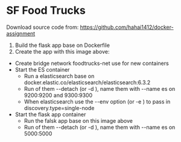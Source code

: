 SF Food Trucks
===

Download source code from: https://github.com/hahai1412/docker-assignment

1. Build the flask app base on Dockerfile
2. Create the app with this image above:
+ Create bridge network foodtrucks-net use for new containers
+ Start the ES container
    + Run a elasticsearch base on docker.elastic.co/elasticsearch/elasticsearch:6.3.2
    + Run of them --detach (or -d ), name them with --name es on 9200:9200 and 9300:9300
    + When elasticsearch use the --env option (or -e ) to pass in discovery.type=single-node
+ Start the flask app container
    + Run the falsk app base on this image above
    + Run of them --detach (or -d ), name them with --name es on 5000:5000